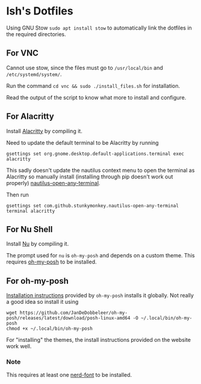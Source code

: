 # Ish's Dotfiles

Using GNU Stow `sudo apt install stow` to automatically link the dotfiles in the required directories.

## For VNC

Cannot use stow, since the files must go to `/usr/local/bin` and
`/etc/systemd/system/`.

Run the command `cd vnc && sudo ./install_files.sh` for installation.

Read the output of the script to know what more to install and
configure.

## For Alacritty

Install [Alacritty](https://github.com/alacritty/alacritty) by compiling it.

Need to update the default terminal to be Alacritty by running

``` shell
gsettings set org.gnome.desktop.default-applications.terminal exec alacritty
```
This sadly doesn't update the nautilus context menu to open the
terminal as Alacritty so manually install (installing through pip doesn't work out properly)
[nautilus-open-any-terminal](https://github.com/Stunkymonkey/nautilus-open-any-terminal).

Then run

``` shell
gsettings set com.github.stunkymonkey.nautilus-open-any-terminal terminal alacritty
```

## For Nu Shell

Install [Nu](https://www.nushell.sh/) by compiling it.

The prompt used for `nu` is `oh-my-posh` and depends on a custom
theme. This requires [oh-my-posh](https://ohmyposh.dev/) to be
installed.

## For oh-my-posh

[Installation
instructions](https://ohmyposh.dev/docs/installation/linux) provided
by `oh-my-posh` installs it globally. Not really a good idea so install it using

``` shell
wget https://github.com/JanDeDobbeleer/oh-my-posh/releases/latest/download/posh-linux-amd64 -O ~/.local/bin/oh-my-posh
chmod +x ~/.local/bin/oh-my-posh
```

For "installing" the themes, the install instructions provided on the
website work well.

### Note

This requires at least one [nerd-font](https://www.nerdfonts.com/) to
be installed.
